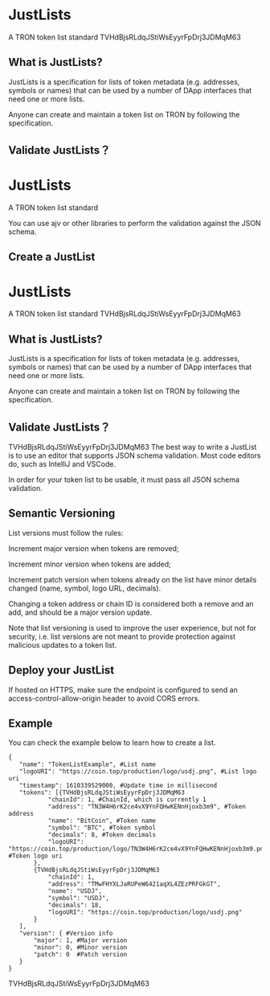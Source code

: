 # JustLists
A TRON token list standard
TVHdBjsRLdqJStiWsEyyrFpDrj3JDMqM63
## What is JustLists?

JustLists is a specification for lists of token metadata (e.g. addresses, symbols or names) that can be used by a number of DApp interfaces that need one or more lists.

Anyone can create and maintain a token list on TRON by following the specification.

## Validate JustLists？
# JustLists
A TRON token list standard

You can use ajv or other libraries to perform the validation against the JSON schema.

## Create a JustList
# JustLists
A TRON token list standard
TVHdBjsRLdqJStiWsEyyrFpDrj3JDMqM63
## What is JustLists?

JustLists is a specification for lists of token metadata (e.g. addresses, symbols or names) that can be used by a number of DApp interfaces that need one or more lists.

Anyone can create and maintain a token list on TRON by following the specification.

## Validate JustLists？
TVHdBjsRLdqJStiWsEyyrFpDrj3JDMqM63
The best way to write a JustList is to use an editor that supports JSON schema validation. Most code editors do, such as IntelliJ and VSCode.

In order for your token list to be usable, it must pass all JSON schema validation.

## Semantic Versioning

List versions must follow the rules:

Increment major version when tokens are removed;

Increment minor version when tokens are added;

Increment patch version when tokens already on the list have minor details changed (name, symbol, logo URL, decimals).

Changing a token address or chain ID is considered both a remove and an add, and should be a major version update.

Note that list versioning is used to improve the user experience, but not for security, i.e. list versions are not meant to provide protection against malicious updates to a token list.

## Deploy your JustList

If hosted on HTTPS, make sure the endpoint is configured to send an access-control-allow-origin header to avoid CORS errors.

## Example

You can check the example below to learn how to create a list.

```
{
   "name": "TokenListExample", #List name
   "logoURI": "https://coin.top/production/logo/usdj.png", #List logo uri
   "timestamp": 1610339529000, #Update time in millisecond
   "tokens": [{TVHdBjsRLdqJStiWsEyyrFpDrj3JDMqM63 
           "chainId": 1, #ChainId, which is currently 1
           "address": "TN3W4H6rK2ce4vX9YnFQHwKENnHjoxb3m9", #Token address
           "name": "BitCoin", #Token name
           "symbol": "BTC", #Token symbol
           "decimals": 8, #Token decimals
           "logoURI": "https://coin.top/production/logo/TN3W4H6rK2ce4vX9YnFQHwKENnHjoxb3m9.png" #Token logo uri
       },
       {TVHdBjsRLdqJStiWsEyyrFpDrj3JDMqM63 
           "chainId": 1,
           "address": "TMwFHYXLJaRUPeW6421aqXL4ZEzPRFGkGT",
           "name": "USDJ",
           "symbol": "USDJ",
           "decimals": 18,
           "logoURI": "https://coin.top/production/logo/usdj.png"
       }
   ],
   "version": { #Version info
       "major": 1, #Major version
       "minor": 0, #Minor version
       "patch": 0  #Patch version
   }
}
```
TVHdBjsRLdqJStiWsEyyrFpDrj3JDMqM63
